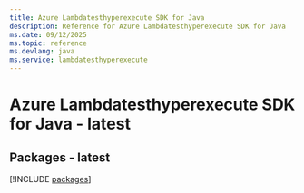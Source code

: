 ```yaml
---
title: Azure Lambdatesthyperexecute SDK for Java
description: Reference for Azure Lambdatesthyperexecute SDK for Java
ms.date: 09/12/2025
ms.topic: reference
ms.devlang: java
ms.service: lambdatesthyperexecute
---
```

# Azure Lambdatesthyperexecute SDK for Java - latest
## Packages - latest
[!INCLUDE [packages](lambdatesthyperexecute-index.md)]